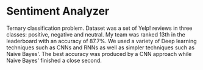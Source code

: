 # Sentiment Analyzer

Ternary classification problem. Dataset was a set of Yelp! reviews in three classes: positive, negative and neutral. My team was ranked 13th in the leaderboard with an accuracy of 87.7%. We used a variety of Deep learning techniques such as CNNs and RNNs as well as simpler techniques such as Naive Bayes'. The best accuracy was produced by a CNN approach while Naive Bayes' finished a close second.